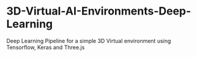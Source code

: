 # 3D-Virtual-AI-Environments-Deep-Learning
Deep Learning Pipeline for a simple 3D Virtual environment using Tensorflow, Keras and Three.js 
